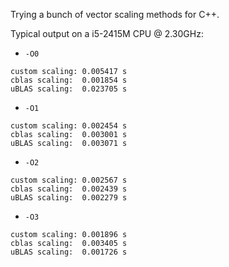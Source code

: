 Trying a bunch of vector scaling methods for C++.

Typical output on a  i5-2415M CPU @ 2.30GHz:

 * `-O0`
```
custom scaling: 0.005417 s
cblas scaling:  0.001854 s
uBLAS scaling:  0.023705 s
```
 * `-O1`
```
custom scaling: 0.002454 s
cblas scaling:  0.003001 s
uBLAS scaling:  0.003071 s
```
 * `-O2`
```
custom scaling: 0.002567 s
cblas scaling:  0.002439 s
uBLAS scaling:  0.002279 s
```

 * `-O3`
```
custom scaling: 0.001896 s
cblas scaling:  0.003405 s
uBLAS scaling:  0.001726 s
```
